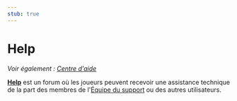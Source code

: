```yaml
---
stub: true
---
```


# Help

*Voir également : [Centre d'aide](/wiki/Help_centre)*

[**Help**](https://osu.ppy.sh/community/forums/5) est un forum où les joueurs peuvent recevoir une assistance technique de la part des membres de l'[Équipe du support](/wiki/People/Support_Team) ou des autres utilisateurs.
